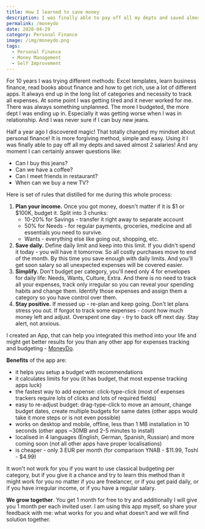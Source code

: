 ```yaml
---
title: How I learned to save money
description: I was finally able to pay off all my depts and saved almost 2 salaries
permalink: /moneydo
date: 2020-04-29
category: Personal Finance
image: /img/moneydo.png
tags:
  - Personal Finance
  - Money Management
  - Self Improvement
---
```


For 10 years I was trying different methods: Excel templates, learn business finance, read books about finance and how to get rich, use a lot of different apps. It always end up in the long list of categories and necessity to track all expenses. At some point I was getting tired and it never worked for me. There was always something unplanned. The more I budgeted, the more dept I was ending up in. Especially it was getting worse when I was in relationship. And I was never sure if I can buy new jeans.

Half a year ago I discovered magic! That totally changed my mindset about personal finance! It is more forgiving method, simple and easy. Using it I was finally able to pay off all my depts and saved almost 2 salaries! And any moment I can certainly answer questions like:

- Can I buy this jeans?
- Can we have a coffee?
- Can I meet friends in restaurant?
- When can we buy a new TV?

Here is set of rules that distilled for me during this whole process:

1. **Plan your income.** Once you got money, doesn't matter if it is $1 or $100K, budget it. Split into 3 chunks:
   - 10-20% for Savings - transfer it right away to separate account
   - 50% for Needs - for regular payments, groceries, medicine and all essentials you need to survive.
   - Wants - everything else like going out, shopping, etc.
2. **Save daily.** Define daily limit and keep into this limit. If you didn't spend it today - you will have it tomorrow. So all costly purchases move to end of the month. By this time you save enough with daily limits. And you'll get soon salary so all unexpected expenses will be covered easier.
3. **Simplify.** Don't budget per category, you'll need only 4 for envelopes for daily life: Needs, Wants, Culture, Extra. And there is no need to track all your expenses, track only irregular so you can reveal your spending habits and change them. Identify those expenses and assign them a category so you have control over them.
4. **Stay positive.** If messed up - re-plan and keep going. Don't let plans stress you out. If forgot to track some expenses - count how much money left and adjust. Overspent one day - try to back off next day. Stay alert, not anxious.

I created an App, that can help you integrated this method into your life and might get better results for you than any other app for expenses tracking and budgeting - [MoneyDo](https://moneydo.vip/?ref=blog).

**Benefits** of the app are:

- it helps you setup a budget with recommendations
- it calculates limits for you (it has budget, that most expense tracking apps luck)
- the fastest way to add expense: click-type-click (most of expenses trackers require lots of clicks and lots of required fields)
- easy to re-adjust budget: drag-type-click to move an amount, change budget dates, create multiple budgets for same dates (other apps would take it more steps or is not even possible)
- works on desktop and mobile, offline, less than 1 MB installation in 10 seconds (other apps ~30MB and 2-5 minutes to install)
- localised in 4 languages (English, German, Spanish, Russian) and more coming soon (not all other apps have proper localisations)
- is cheaper - only 3 EUR per month (for comparison YNAB - $11.99, Toshl - $4.99)

It won't not work for you if you want to use classical budgeting per category, but if you give it a chance and try to learn this method than it might work for you no matter if you are freelancer, or if you get paid daily, or if you have irregular income, or if you have a regular salary.

**We grow together**. You get 1 month for free to try and additionally I will give you 1 month per each invited user. I am using this app myself, so share your feedback with me: what works for you and what doesn't and we will find solution together.
